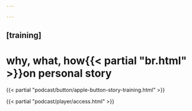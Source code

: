 ```yaml
---

---
```

## [training]
# why, what, how{{< partial "br.html" >}}on personal story
{{< partial "podcast/button/apple-button-story-training.html" >}}

{{< partial "podcast/player/access.html" >}}

<!-- {{< partial "podcast/player/[0]intro.html" >}}

{{< partial "podcast/player/[1]why.html" >}}

{{< partial "podcast/player/[2]what.html" >}}

{{< partial "podcast/player/[3]how.html" >}}

{{< partial "podcast/player/[4]gift.html" >}} -->
